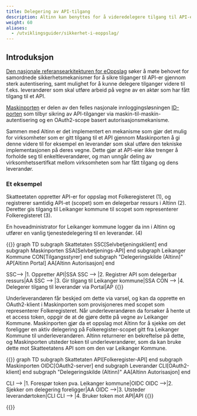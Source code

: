 ```yaml
---
title: Delegering av API-tilgang
description: Altinn kan benyttes for å videredelegere tilgang til API-er sikret med Maskinporten
weight: 60
aliases:
  - /utviklingsguider/sikkerhet-i-eoppslag/
---
```


## Introduksjon

[Den nasjonale referansearkitekturen for eOppslag](https://doc.difi.no/nasjonal-arkitektur/nab_referanse_arkitekturer_eoppslag/)
søker å møte behovet for samordnede sikkerhetsmekanismer for å sikre tilganger til API-er gjennom sterk autentisering, 
samt mulighet for å kunne delegere tilganger videre til f.eks. leverandører som skal utføre arbeid på vegne av en aktør som har fått tilgang til et API.

[Maskinporten](https://docs.digdir.no/maskinporten_overordnet.html) er delen av den felles nasjonale innloggingsløsningen
[ID-porten](https://docs.digdir.no/idporten_overordnet.html) som tilbyr sikring av API-tilganger
via maskin-til-maskin-autentisering og en OAuth2-scope basert autorisasjonsmekanisme.

Sammen med Altinn er det implementert en mekanisme som gjør det mulig for virksomheter som er gitt tilgang til et API
gjennom Maskinporten å gi denne videre til for eksempel en leverandør som skal utføre den tekniske implementasjonen på deres vegne.
Dette gjør at API-eier ikke trenger å forholde seg til enkeltleverandører, og man unngår deling av virksomhetssertifkat mellom virksomheten som har fått tilgang og dens leverandør.

### Et eksempel
Skatteetaten oppretter API-er for oppslag mot Folkeregisteret (1), og registrerer samtidig API-et (scopet) som en delegerbar ressurs i Altinn (2).
Deretter gis tilgang til Leikanger kommune til scopet som representerer Folkeregisteret (3). 

En hoveadministrator for Leikanger kommune logger da inn i Altinn og utfører en vanlig tjenestedelegering til en leverandør. (4)

{{<mermaid>}}
graph TD
  subgraph Skattetaten
    SSC[Selvbetjeningsklient]
  end
  subgraph Maskinporten
    SSA[Selvbetjenings-API]
  end
  subgraph Leikanger Kommune
     CON[Tilgangsstyrer]
  end
  subgraph "Delegeringskilde (Altinn)"
     AP[Altinn Portal]
     AA[Altinn Autorisasjon]
  end

  SSC--> |1. Oppretter API|SSA
  SSC --> |2. Registrer API som delegerbar ressurs|AA
  SSC --> |3. Gir tilgang til Leikanger kommune|SSA
  CON --> |4. Delegerer tilgang til leverandør via Portal|AP
{{</mermaid>}}

Underleverandøren får beskjed om dette via varsel, og kan da opprette en OAuth2-klient i Maskinporten som provisjoneres med scopet som representerer Folkeregisteret.
Når underleverandøren da forsøker å hente ut et access token, oppgir de at de gjøre dette på vegne av Leikanger Kommune.
Maskinporten gjør da et oppslag mot Altinn for å sjekke om det foreligger en aktiv delegering på Folkeregister-scopet gitt fra Leikanger Kommune til underleverandøren.
Altinn returnerer en bekreftelse på dette, og Maskinporten utsteder token til underleverandører, som da kan bruke dette mot Skatteetatens API som om den var Leikanger Kommune.

{{<mermaid>}}
graph TD
  subgraph Skattetaten
    API[Folkeregister-API]
  end
  subgraph Maskinporten
    OIDC[OAuth2-server]
  end
  subgraph Leverandør
     CLI[OAuth2-klient]
  end
  subgraph "Delegeringskilde (Altinn)"
     AA[Altinn Autorisasjon]
  end

  CLI --> |1. Forespør token pva. Leikanger kommune|OIDC
  OIDC -->|2. Sjekker om delegering foreligger|AA
  OIDC -->|3. Utsteder leverandørtoken|CLI
  CLI --> |4. Bruker token mot API|API
{{</mermaid>}}

{{<children description="true" />}}